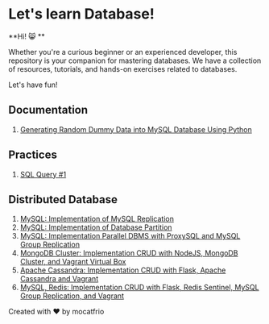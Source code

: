 # Let's learn Database!

**Hi! 😸 **

Whether you're a curious beginner or an experienced developer, this repository is your companion for mastering databases. We have a collection of resources, tutorials, and hands-on exercises related to databases.

Let's have fun!

## Documentation

1. [Generating Random Dummy Data into MySQL Database Using Python](structured/dumps/generate_dummy.md)

## Practices

1. [SQL Query #1](structured/practices/practice1/practice1.md)

## Distributed Database

1. [MySQL: Implementation of MySQL Replication](https://github.com/mocatfrio/distributed-database/tree/master/Tugas-1)
2. [MySQL: Implementation of Database Partition](https://github.com/mocatfrio/distributed-database/tree/master/Tugas-2)
3. [MySQL: Implementation Parallel DBMS with ProxySQL and MySQL Group Replication](https://github.com/mocatfrio/distributed-database/tree/master/Tugas-ETS)
4. [MongoDB Cluster: Implementation CRUD with NodeJS, MongoDB Cluster, and Vagrant Virtual Box](https://github.com/mocatfrio/distributed-database/tree/master/Tugas-5)
5. [Apache Cassandra: Implementation CRUD with Flask, Apache Cassandra and Vagrant](https://github.com/mocatfrio/distributed-database/tree/master/Tugas-6)
6. [MySQL, Redis: Implementation CRUD with Flask, Redis Sentinel, MySQL Group Replication, and Vagrant](https://github.com/mocatfrio/distributed-database/tree/master/Tugas-EAS)

Created with ❤️ by mocatfrio
